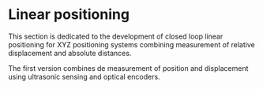# Linear positioning

This section is dedicated to the development of closed loop linear positioning for XYZ positioning systems combining measurement of relative displacement and absolute distances.

The first version combines de measurement of position and displacement using ultrasonic sensing and optical encoders. 

